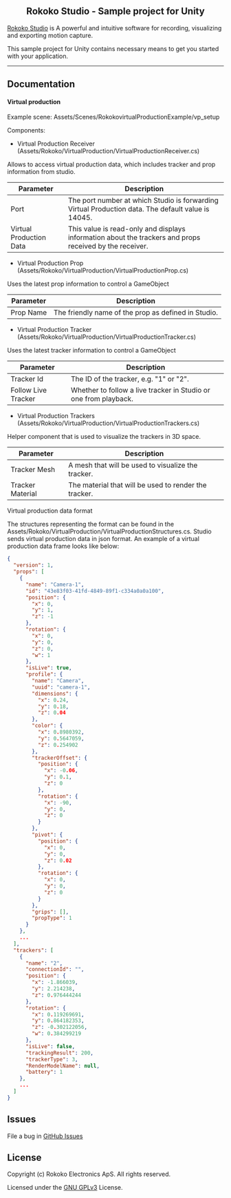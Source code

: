<h2 align="center"> Rokoko Studio - Sample project for Unity</h1>

[Rokoko Studio](https://www.rokoko.com/en/products/studio) is A powerful and intuitive software for recording, visualizing and exporting motion capture.

This sample project for Unity contains necessary means to get you started with your application.

---

## Documentation

#### Virtual production


Example scene: Assets/Scenes/RokokovirtualProductionExample/vp_setup

Components: 

- Virtual Production Receiver (Assets/Rokoko/VirtualProduction/VirtualProductionReceiver.cs)

Allows to access virtual production data, which includes tracker and prop information from studio.

| Parameter  | Description |
| ------------- | ------------- |
| Port  | The port number at which Studio is forwarding Virtual Production data. The default value is 14045.  |
| Virtual Production Data  | This value is read-only and displays information about the trackers and props received by the receiver.  |

- Virtual Production Prop (Assets/Rokoko/VirtualProduction/VirtualProductionProp.cs)

Uses the latest prop information to control a GameObject

| Parameter  | Description |
| ------------- | ------------- |
| Prop Name  | The friendly name of the prop as defined in Studio.  |

- Virtual Production Tracker (Assets/Rokoko/VirtualProduction/VirtualProductionTracker.cs)

Uses the latest tracker information to control a GameObject

| Parameter  | Description |
| ------------- | ------------- |
| Tracker Id  | The ID of the tracker, e.g. "1" or "2".  |
| Follow Live Tracker  | Whether to follow a live tracker in Studio or one from playback.  |

- Virtual Production Trackers  (Assets/Rokoko/VirtualProduction/VirtualProductionTrackers.cs)

Helper component that is used to visualize the trackers in 3D space.

| Parameter  | Description |
| ------------- | ------------- |
| Tracker Mesh  | A mesh that will be used to visualize the tracker.  |
| Tracker Material  | The material that will be used to render the tracker.  |

Virtual production data format

The structures representing the format can be found in the Assets/Rokoko/VirtualProduction/VirtualProductionStructures.cs.
Studio sends virtual production data in json format. An example of a virtual production data frame looks like below:
```json
{
  "version": 1,
  "props": [
    {
      "name": "Camera-1",
      "id": "43e83f03-41fd-4849-89f1-c334a0a0a100",
      "position": {
        "x": 0,
        "y": 1,
        "z": -1
      },
      "rotation": {
        "x": 0,
        "y": 0,
        "z": 0,
        "w": 1
      },
      "isLive": true,
      "profile": {
        "name": "Camera",
        "uuid": "camera-1",
        "dimensions": {
          "x": 0.24,
          "y": 0.18,
          "z": 0.04
        },
        "color": {
          "x": 0.8980392,
          "y": 0.5647059,
          "z": 0.254902
        },
        "trackerOffset": {
          "position": {
            "x": -0.06,
            "y": 0.1,
            "z": 0
          },
          "rotation": {
            "x": -90,
            "y": 0,
            "z": 0
          }
        },
        "pivot": {
          "position": {
            "x": 0,
            "y": 0,
            "z": 0.02
          },
          "rotation": {
            "x": 0,
            "y": 0,
            "z": 0
          }
        },
        "grips": [],
        "propType": 1
      }
    },
    ...
  ],
  "trackers": [
    {
      "name": "2",
      "connectionId": "",
      "position": {
        "x": -1.866039,
        "y": 2.214238,
        "z": 0.976444244
      },
      "rotation": {
        "x": 0.119269691,
        "y": 0.864182353,
        "z": -0.302122056,
        "w": 0.384299219
      },
      "isLive": false,
      "trackingResult": 200,
      "trackerType": 3,
      "RenderModelName": null,
      "battery": 1
    },
    ...
  ]
}
```


## Issues

File a bug in [GitHub Issues](https://github.com/RokokoElectronics/studio-unity-sample-project/issues)

## License

Copyright (c) Rokoko Electronics ApS. All rights reserved.

Licensed under the [GNU GPLv3](https://github.com/RokokoElectronics/rokoko-studio-unity-sample-project/blob/master/LICENSE.md) License.
